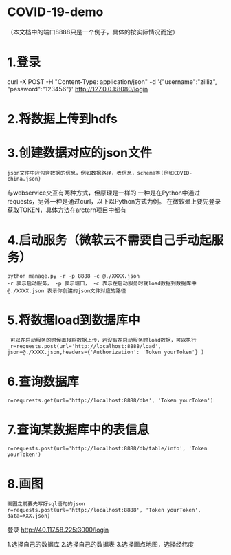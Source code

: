 # COVID-19-demo

（本文档中的端口8888只是一个例子，具体的按实际情况而定）
# 1.登录
curl -X POST -H "Content-Type: application/json" -d '{"username":"zilliz", "password":"123456"}' http://127.0.0.1:8080/login
# 2.将数据上传到hdfs

# 3.创建数据对应的json文件
    json文件中应包含数据的信息，例如数据路径，表信息，schema等(例如COVID-china.json)

与webservice交互有两种方式，但原理是一样的
一种是在Python中通过requests，另外一种是通过curl，以下以Python方式为例。
在微软晕上要先登录获取TOKEN，具体方法在arctern项目中都有
# 4.启动服务（微软云不需要自己手动起服务）
    python manage.py -r -p 8888 -c @./XXXX.json
    -r 表示启动服务， -p 表示端口， -c 表示在启动服务时就load数据到数据库中
    @./XXXX.json 表示你创建的json文件对应的路径
    
# 5.将数据load到数据库中
     可以在启动服务的时候直接将数据上传，若没有在启动服务时load数据，可以执行
     r=requests.post(url='http://localhost:8888/load', json=@./XXXX.json,headers={'Authorization': 'Token yourToken'} )

# 6.查询数据库
    r=requrests.get(url='http://localhost:8888/dbs', 'Token yourToken')

# 7.查询某数据库中的表信息
    r=requests.post(url='http://localhost:8888/db/table/info', 'Token yourToken')
    
# 8.画图
    画图之前要先写好sql语句的json
    r=requests.post(url='http://localhost:8888', 'Token yourToken', data=XXX.json)
   
登录 http://40.117.58.225:3000/login

1.选择自己的数据库
2.选择自己的数据表
3.选择画点地图，选择经纬度


